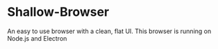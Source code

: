 # Shallow-Browser
An easy to use browser with a clean, flat UI. This browser is running on Node.js and Electron
